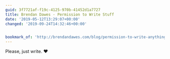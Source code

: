 ```yaml
---
guid: 3f7721af-f19c-4125-970b-41452d1a7727
title: Brendan Dawes - Permission to Write Stuff
date: '2019-05-12T13:29:07+00:00'
changed: '2019-09-24T14:32:46+00:00'


bookmark_of: 'http://brendandawes.com/blog/permission-to-write-anything'
---
```


Please, just write. ❤️
